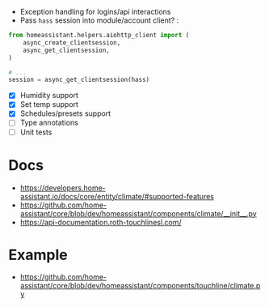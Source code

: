 - Exception handling for logins/api interactions
- Pass `hass` session into module/account client? :

```python
from homeassistant.helpers.aiohttp_client import (
    async_create_clientsession,
    async_get_clientsession,
)

# ...
session = async_get_clientsession(hass)
```

- [x] Humidity support
- [x] Set temp support
- [x] Schedules/presets support
- [ ] Type annotations
- [ ] Unit tests

# Docs

- https://developers.home-assistant.io/docs/core/entity/climate/#supported-features
- https://github.com/home-assistant/core/blob/dev/homeassistant/components/climate/__init__.py
- https://api-documentation.roth-touchlinesl.com/

# Example

- https://github.com/home-assistant/core/blob/dev/homeassistant/components/touchline/climate.py
